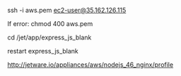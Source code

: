 ssh -i aws.pem ec2-user@35.162.126.115

If error: chmod 400 aws.pem

cd /jet/app/express_js_blank

restart express_js_blank

http://jetware.io/appliances/aws/nodejs_46_nginx/profile

